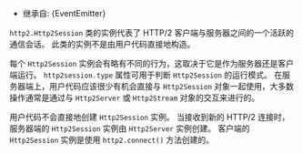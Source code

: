 <!-- YAML
added: v8.4.0
-->

* 继承自: {EventEmitter}

`http2.Http2Session` 类的实例代表了 HTTP/2 客户端与服务器之间的一个活跃的通信会话。 
此类的实例不是由用户代码直接地构造。

每个 `Http2Session` 实例会有略有不同的行为，这取决于它是作为服务器还是客户端运行。 
`http2session.type` 属性可用于判断 `Http2Session` 的运行模式。 
在服务器端上，用户代码应该很少有机会直接与 `Http2Session` 对象一起使用，大多数操作通常是通过与 `Http2Server` 或 `Http2Stream` 对象的交互来进行的。

用户代码不会直接地创建 `Http2Session` 实例。 
当接收到新的 HTTP/2 连接时，服务器端的 `Http2Session` 实例由 `Http2Server` 实例创建。 
客户端的 `Http2Session` 实例是使用 `http2.connect()` 方法创建的。

